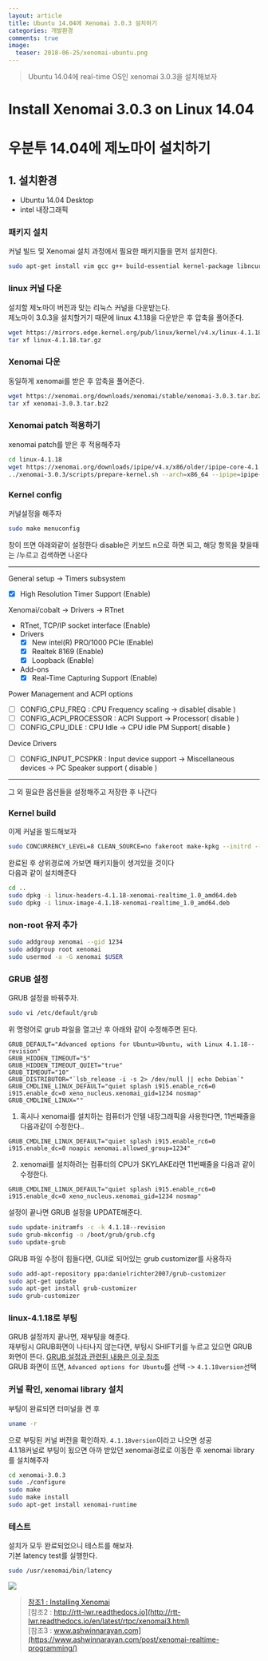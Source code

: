 ```yaml
---
layout: article
title: Ubuntu 14.04에 Xenomai 3.0.3 설치하기
categories: 개발환경
comments: true
image:
  teaser: 2018-06-25/xenomai-ubuntu.png
---
```

> Ubuntu 14.04에 real-time OS인 xenomai 3.0.3을 설치해보자


# Install Xenomai 3.0.3 on Linux 14.04
# 우분투 14.04에 제노마이 설치하기
## 1. 설치환경
  - Ubuntu 14.04 Desktop
  - intel 내장그래픽

### 패키지 설치
커널 빌드 및 Xenomai 설치 과정에서 필요한 패키지들을 먼저 설치한다.
``` sh
sudo apt-get install vim gcc g++ build-essential kernel-package libncurses5-dev qt4-dev-tools grub fakeroot devscripts bc git cmake3 -y
```

### linux 커널 다운
설치할 제노마이 버전과 맞는 리눅스 커널을 다운받는다.  
제노마이 3.0.3을 설치할거기 때문에 linux 4.1.18을 다운받은 후 압축을 풀어준다.
```sh
wget https://mirrors.edge.kernel.org/pub/linux/kernel/v4.x/linux-4.1.18.tar.gz
tar xf linux-4.1.18.tar.gz
```
### Xenomai 다운
동일하게 xenomai를 받은 후 압축을 풀어준다.
```sh
wget https://xenomai.org/downloads/xenomai/stable/xenomai-3.0.3.tar.bz2
tar xf xenomai-3.0.3.tar.bz2
```

### Xenomai patch 적용하기
xenomai patch를 받은 후 적용해주자
```sh
cd linux-4.1.18
wget https://xenomai.org/downloads/ipipe/v4.x/x86/older/ipipe-core-4.1.18-x86-7.patch
../xenomai-3.0.3/scripts/prepare-kernel.sh --arch=x86_64 --ipipe=ipipe-core-4.1.18-x86-7.patch
```


### Kernel config
커널설정을 해주자
```sh
sudo make menuconfig
```
창이 뜨면 아래와같이 설정한다
disable은 키보드 n으로 하면 되고,
해당 항목을 찾을때는 /누르고 검색하면 나온다

---

General setup -> Timers subsystem
 - [x] High Resolution Timer Support (Enable)

Xenomai/cobalt -> Drivers -> RTnet  
 - RTnet, TCP/IP socket interface (Enable)  
  - Drivers  
    - [x] New intel(R) PRO/1000 PCIe (Enable)  
    - [x] Realtek 8169 (Enable)  
    - [x] Loopback (Enable)  
  - Add-ons
    - [x] Real-Time Capturing Support (Enable)

Power Management and ACPI options
- [ ] CONFIG_CPU_FREQ : CPU Frequency scaling -> disable( disable )
- [ ] CONFIG_ACPI_PROCESSOR : ACPI Support -> Processor( disable )
- [ ] CONFIG_CPU_IDLE : CPU Idle -> CPU idle PM Support( disable )

Device Drivers
- [ ] CONFIG_INPUT_PCSPKR : Input device support -> Miscellaneous devices -> PC Speaker support ( disable )

---

그 외 필요한 옵션들을 설정해주고 저장한 후 나간다

### Kernel build
이제 커널을 빌드해보자
``` sh
sudo CONCURRENCY_LEVEL=8 CLEAN_SOURCE=no fakeroot make-kpkg --initrd --append-to-version --revision kernel_image kernel_headers
```
완료된 후 상위경로에 가보면 패키지들이 생겨있을 것이다  
다음과 같이 설치해준다
``` sh
cd ..
sudo dpkg -i linux-headers-4.1.18-xenomai-realtime_1.0_amd64.deb
sudo dpkg -i linux-image-4.1.18-xenomai-realtime_1.0_amd64.deb
```

### non-root 유저 추가
```sh
sudo addgroup xenomai --gid 1234
sudo addgroup root xenomai
sudo usermod -a -G xenomai $USER
```


### GRUB 설정
GRUB 설정을 바꿔주자.  
```sh
sudo vi /etc/default/grub
```
위 명령어로 grub 파일을 열고난 후 아래와 같이 수정해주면 된다.
```
GRUB_DEFAULT="Advanced options for Ubuntu>Ubuntu, with Linux 4.1.18--revision"
GRUB_HIDDEN_TIMEOUT="5"
GRUB_HIDDEN_TIMEOUT_QUIET="true"
GRUB_TIMEOUT="10"
GRUB_DISTRIBUTOR="`lsb_release -i -s 2> /dev/null || echo Debian`"
GRUB_CMDLINE_LINUX_DEFAULT="quiet splash i915.enable_rc6=0 i915.enable_dc=0 xeno_nucleus.xenomai_gid=1234 nosmap"
GRUB_CMDLINE_LINUX=""
```
1. 혹시나 xenomai를 설치하는 컴퓨터가 인텔 내장그래픽을 사용한다면, 11번째줄을 다음과같이 수정한다..
```
GRUB_CMDLINE_LINUX_DEFAULT="quiet splash i915.enable_rc6=0 i915.enable_dc=0 noapic xenomai.allowed_group=1234"
```
2. xenomai를 설치하려는 컴퓨터의 CPU가 SKYLAKE라면 11번째줄을 다음과 같이 수정한다.
```
GRUB_CMDLINE_LINUX_DEFAULT="quiet splash i915.enable_rc6=0 i915.enable_dc=0 xeno_nucleus.xenomai_gid=1234 nosmap"
```

설정이 끝나면 GRUB 설정을 UPDATE해준다.
``` sh
sudo update-initramfs -c -k 4.1.18--revision
sudo grub-mkconfig -o /boot/grub/grub.cfg
sudo update-grub
```

GRUB 파일 수정이 힘들다면, GUI로 되어있는 grub customizer를 사용하자
``` sh
sudo add-apt-repository ppa:danielrichter2007/grub-customizer
sudo apt-get update
sudo apt-get install grub-customizer
sudo grub-customizer
```

### linux-4.1.18로 부팅
GRUB 설정까지 끝나면, 재부팅을 해준다.  
재부팅시 GRUB화면이 나타나지 않는다면, 부팅시 SHIFT키를 누르고 있으면 GRUB 화면이 뜬다.
[GRUB 설정과 관련된 내용은 이곳 참조](http://skylit.tistory.com/87)  
GRUB 화면이 뜨면, `Advanced options for Ubuntu`를 선택 -> `4.1.18version`선택

### 커널 확인, xenomai library 설치
부팅이 완료되면 터미널을 켠 후
``` sh
uname -r
```
으로 부팅된 커널 버전을 확인하자. `4.1.18version`이라고 나오면 성공  
4.1.18커널로 부팅이 됬으면 아까 받았던 xenomai경로로 이동한 후 xenomai library를 설치해주자
``` sh
cd xenomai-3.0.3
sudo ./configure
sudo make
sudo make install
sudo apt-get install xenomai-runtime
```

### 테스트
설치가 모두 완료되었으니 테스트를 해보자.  
기본 latency test를 실행한다.
``` sh
sudo /usr/xenomai/bin/latency
```



![](/images/2018-06-25/)

>[참조1 : Installing Xenomai](https://gitlab.denx.de/Xenomai/xenomai/wikis/Installing_Xenomai_3)  
>[참조2 : http://rtt-lwr.readthedocs.io](http://rtt-lwr.readthedocs.io/en/latest/rtpc/xenomai3.html)  
>[참조3 : www.ashwinnarayan.com](https://www.ashwinnarayan.com/post/xenomai-realtime-programming/)
